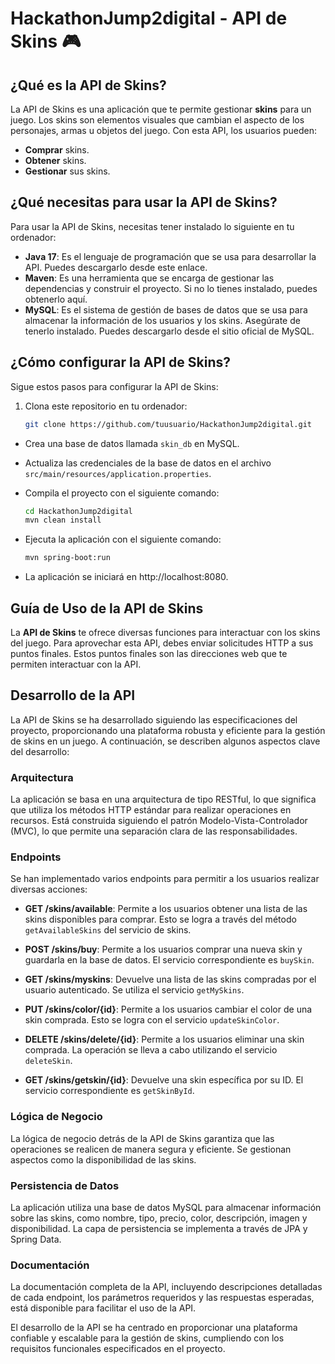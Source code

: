 # HackathonJump2digital - API de Skins 🎮

## ¿Qué es la API de Skins?

La API de Skins es una aplicación que te permite gestionar **skins** para un juego. Los skins son elementos visuales que cambian el aspecto de los personajes, armas u objetos del juego. Con esta API, los usuarios pueden:

- **Comprar** skins.
- **Obtener** skins.
- **Gestionar** sus skins.

## ¿Qué necesitas para usar la API de Skins?

Para usar la API de Skins, necesitas tener instalado lo siguiente en tu ordenador:

- **Java 17**: Es el lenguaje de programación que se usa para desarrollar la API. Puedes descargarlo desde este enlace.
- **Maven**: Es una herramienta que se encarga de gestionar las dependencias y construir el proyecto. Si no lo tienes instalado, puedes obtenerlo aquí.
- **MySQL**: Es el sistema de gestión de bases de datos que se usa para almacenar la información de los usuarios y los skins. Asegúrate de tenerlo instalado. Puedes descargarlo desde el sitio oficial de MySQL.

## ¿Cómo configurar la API de Skins?

Sigue estos pasos para configurar la API de Skins:

1. Clona este repositorio en tu ordenador:

   ```bash
   git clone https://github.com/tuusuario/HackathonJump2digital.git

- Crea una base de datos llamada `skin_db` en MySQL.
- Actualiza las credenciales de la base de datos en el archivo `src/main/resources/application.properties`.
- Compila el proyecto con el siguiente comando:

  ```bash
  cd HackathonJump2digital
  mvn clean install

- Ejecuta la aplicación con el siguiente comando:

  ```bash
  mvn spring-boot:run

- La aplicación se iniciará en http://localhost:8080.

## Guía de Uso de la API de Skins

La **API de Skins** te ofrece diversas funciones para interactuar con los skins del juego. Para aprovechar esta API, debes enviar solicitudes HTTP a sus puntos finales. Estos puntos finales son las direcciones web que te permiten interactuar con la API.

## Desarrollo de la API

La API de Skins se ha desarrollado siguiendo las especificaciones del proyecto, proporcionando una plataforma robusta y eficiente para la gestión de skins en un juego. A continuación, se describen algunos aspectos clave del desarrollo:

### Arquitectura

La aplicación se basa en una arquitectura de tipo RESTful, lo que significa que utiliza los métodos HTTP estándar para realizar operaciones en recursos. Está construida siguiendo el patrón Modelo-Vista-Controlador (MVC), lo que permite una separación clara de las responsabilidades.

### Endpoints

Se han implementado varios endpoints para permitir a los usuarios realizar diversas acciones:

- **GET /skins/available**: Permite a los usuarios obtener una lista de las skins disponibles para comprar. Esto se logra a través del método `getAvailableSkins` del servicio de skins.

- **POST /skins/buy**: Permite a los usuarios comprar una nueva skin y guardarla en la base de datos. El servicio correspondiente es `buySkin`.

- **GET /skins/myskins**: Devuelve una lista de las skins compradas por el usuario autenticado. Se utiliza el servicio `getMySkins`.

- **PUT /skins/color/{id}**: Permite a los usuarios cambiar el color de una skin comprada. Esto se logra con el servicio `updateSkinColor`.

- **DELETE /skins/delete/{id}**: Permite a los usuarios eliminar una skin comprada. La operación se lleva a cabo utilizando el servicio `deleteSkin`.

- **GET /skins/getskin/{id}**: Devuelve una skin específica por su ID. El servicio correspondiente es `getSkinById`.

### Lógica de Negocio

La lógica de negocio detrás de la API de Skins garantiza que las operaciones se realicen de manera segura y eficiente. Se gestionan aspectos como la disponibilidad de las skins.

### Persistencia de Datos

La aplicación utiliza una base de datos MySQL para almacenar información sobre las skins, como nombre, tipo, precio, color, descripción, imagen y disponibilidad. La capa de persistencia se implementa a través de JPA y Spring Data.

### Documentación

La documentación completa de la API, incluyendo descripciones detalladas de cada endpoint, los parámetros requeridos y las respuestas esperadas, está disponible para facilitar el uso de la API.

El desarrollo de la API se ha centrado en proporcionar una plataforma confiable y escalable para la gestión de skins, cumpliendo con los requisitos funcionales especificados en el proyecto.

